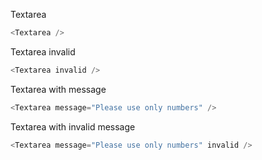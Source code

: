 Textarea

```js
<Textarea />
```

Textarea invalid

```js
<Textarea invalid />
```

Textarea with message

```js
<Textarea message="Please use only numbers" />
```

Textarea with invalid message

```js
<Textarea message="Please use only numbers" invalid />
```
